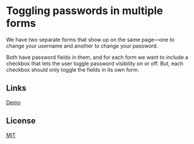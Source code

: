# Toggling passwords in multiple forms

We have two separate forms that show up on the same page—one to change your username and another to change your password.

Both have password fields in them, and for each form we want to include a checkbox that lets the user toggle password visibility on or off. But, each checkbox should only toggle the fields in its own form.

## Links

[Demo](https://meterrill.github.io/vanilla-js-academy/05-toggling-passwords-in-multiple-forms/)

## License
[MIT](https://choosealicense.com/licenses/mit/)